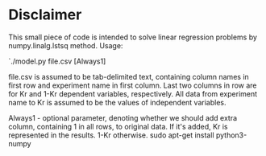 # Disclaimer #

This small piece of code is intended to solve linear regression problems by numpy.linalg.lstsq method.
Usage:

`./model.py file.csv [Always1]

file.csv is assumed to be tab-delimited text, containing column names in first row and experiment name in first column.
Last two columns in row are for Kr and 1-Kr dependent variables, respectively.
All data from experiment name to Kr is assumed to be the values of independent variables.

Always1 - optional parameter, denoting whether we should add extra column, containing 1 in all rows, to original data. If it's added, Kr is represented in the results. 1-Kr otherwise. 
sudo apt-get install python3-numpy
